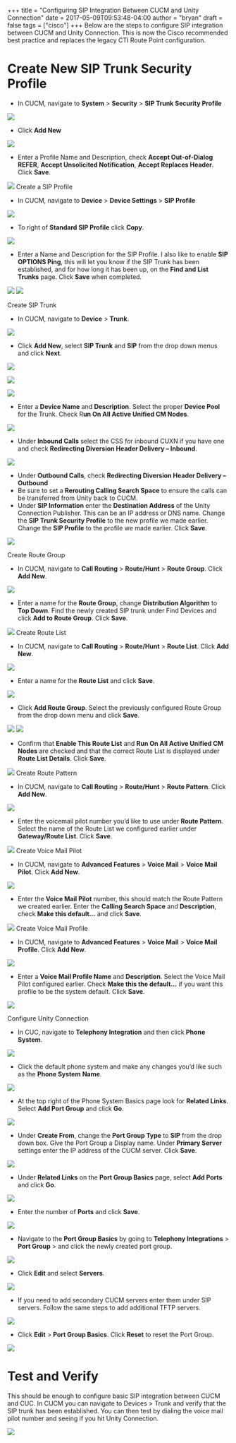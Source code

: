 +++
title = "Configuring SIP Integration Between CUCM and Unity Connection"
date = 2017-05-09T09:53:48-04:00
author = "bryan"
draft = false
tags = ["cisco"]
+++
Below are the steps to configure SIP integration between CUCM and Unity Connection. This is now the Cisco recommended best practice and replaces the legacy CTI Route Point configuration.

# Create New SIP Trunk Security Profile

- In CUCM, navigate to **System** > **Security** > **SIP Trunk Security Profile**

![](d43d97929a64472e31f0782e01c5856f_MD5.png)

- Click **Add New**

![](067768a05bc4eec644f2d1eb47d62c0b_MD5.png)

- Enter a Profile Name and Description, check **Accept Out-of-Dialog REFER**, **Accept Unsolicited Notification**, **Accept Replaces Header**. Click **Save**.

 ![](4915b5fae9d62fc6d21c1aeeaf59bbb4_MD5.png)
Create a SIP Profile

- In CUCM, navigate to **Device** > **Device Settings** > **SIP Profile**

![](8fd3e74d3ed13aae4644c76627bedc4e_MD5.png)

- To right of **Standard SIP Profile** click **Copy**.

![](9ec4e209a3e3fb70ea2b49f2f4acdb1d_MD5.png)

- Enter a Name and Description for the SIP Profile. I also like to enable **SIP OPTIONS Ping**, this will let you know if the SIP Trunk has been established, and for how long it has been up, on the **Find and List Trunks** page. Click **Save** when completed.

![](f45b347f28142d2d14f0bb1996304f96_MD5.png)
![](72e3a173656ce98c06b96031cebe8062_MD5.png)

Create SIP Trunk

- In CUCM, navigate to **Device** > **Trunk**.

![](e1ab5292c5b3e78feaafde81ab9b3cb0_MD5.png)

- Click **Add New**, select **SIP Trunk** and **SIP** from the drop down menus and click **Next**.

![](eb3d80b0596503062d88743e1c5318df_MD5.png)

![](adab109b5524a31f18a91c48e2b4a95e_MD5.png)

![](97fbcefe78531528acbcde9573c6e246_MD5.png)


- Enter a **Device Name** and **Description**. Select the proper **Device Pool** for the Trunk. Check R**un On All Active Unified CM Nodes**.

![](77a2770a6af3280fc627cbbc7bf9d0a5_MD5.png)

- Under **Inbound Calls** select the CSS for inbound CUXN if you have one and check **Redirecting Diversion Header Delivery – Inbound**.

![](74386a3b2f4ba39e94b69473d41750ee_MD5.png)

- Under **Outbound Calls**, check **Redirecting Diversion Header Delivery – Outbound**
- Be sure to set a **Rerouting Calling Search Space** to ensure the calls can be transferred from Unity back to CUCM.
- Under **SIP Information** enter the **Destination Address** of the Unity Connection Publisher. This can be an IP address or DNS name. Change the **SIP Trunk Security Profile** to the new profile we made earlier. Change the **SIP Profile** to the profile we made earlier. Click **Save**.

 ![](c0e0a3a32f2c25b896abc1b89fe8b45b_MD5.png)
 
 Create Route Group

- In CUCM, navigate to **Call Routing** > **Route/Hunt** > **Route Group**. Click **Add New**.

![](836655dd303505d57c2502d3d44fbc5e_MD5.png)

- Enter a name for the **Route Group**, change **Distribution Algorithm** to **Top Down**. Find the newly created SIP trunk under Find Devices and click **Add to Route Group**. Click **Save**.

 ![](b224e5790454be82ae1370fdae8e3a80_MD5.png)
 Create Route List

- In CUCM, navigate to **Call Routing** > **Route/Hunt** > **Route List**. Click **Add New**.

![](749732490eb98f925fc06a33a892d783_MD5.png)

- Enter a name for the **Route List** and click **Save**.

![](7bfa3720cf9c21d30801091ebd15c44c_MD5.png)
- Click **Add Route Group**. Select the previously configured Route Group from the drop down menu and click **Save**.

![](2e89ec0a91a2439742cac281225605e1_MD5.png)
![](5b04992160a055aec39976a27e71c0a5_MD5.png)

- Confirm that **Enable This Route List** and **Run On All Active Unified CM Nodes** are checked and that the correct Route List is displayed under **Route List Details**. Click **Save**.

 ![](83887fd2274afdef015c229775d3de37_MD5.png)
 Create Route Pattern

- In CUCM, navigate to **Call Routin**g > **Route/Hunt** > **Route Pattern**. Click **Add New**.

![](c6b46be3d0943e7c0a1b1906ebb9853d_MD5.png)

- Enter the voicemail pilot number you’d like to use under **Route Pattern**. Select the name of the Route List we configured earlier under **Gateway/Route List**. Click **Save**.

![](7f124d02444605a1ca5478ee876815ba_MD5.png)
Create Voice Mail Pilot

- In CUCM, navigate to **Advanced Features** > **Voice Mail** > **Voice Mail Pilot**. Click **Add New**.

![](b8c5a9e95be7e3d326af8804da05d5aa_MD5.png)

- Enter the **Voice Mail Pilot** number, this should match the Route Pattern we created earlier. Enter the **Calling Search Space** and **Description**, check **Make this default…** and click **Save**.

![](d853f5cb3a9b021d976b5f6a389ef28f_MD5.png)
Create Voice Mail Profile

- In CUCM, navigate to **Advanced Features** > **Voice Mail** > **Voice Mail Profile**. Click **Add New**.

![](702649d9d5a52669406a8fdc3174fb9b_MD5.png)

- Enter a **Voice Mail Profile Name** and **Description**. Select the Voice Mail Pilot configured earlier. Check **Make this the default…** if you want this profile to be the system default. Click **Save**.

 ![](3487f5c1fdcdd4578dadb3712f48f42e_MD5.png)

Configure Unity Connection

- In CUC, navigate to **Telephony Integration** and then click **Phone System**.

![](f752af98f7be9a53451c77321f6f6a4d_MD5.png)

- Click the default phone system and make any changes you’d like such as the **Phone System** **Name**.

![](b54dbda4eb806a1153a8b3b766b0799e_MD5.png)
- At the top right of the Phone System Basics page look for **Related Links**. Select **Add Port Group** and click **Go**.

![](a4a5ce411e82c0cc0821b0ae248a9fe3_MD5.png)

- Under **Create From**, change the **Port Group Type** to **SIP** from the drop down box. Give the Port Group a Display name. Under **Primary Server** settings enter the IP address of the CUCM server. Click **Save**.

![](70a3080ee5c31f6e66cf2d9a53bef76f_MD5.png)
- Under **Related Links** on the **Port Group Basics** page, select **Add Ports** and click **Go**.

![](39c4956690c3b4743752b40c553eefec_MD5.png)

- Enter the number of **Ports** and click **Save**.

![](f02edd33373d6f974aff72b8481b2fcb_MD5.png)
- Navigate to the **Port Group Basics** by going to **Telephony Integrations** > **Port Group** > and click the newly created port group.

![](87743038d0eea79b95287f84e1617642_MD5.png)
- Click **Edit** and select **Servers**.

![](1b3e7c110e21763afb3c38ecd9d4c69c_MD5.png)

- If you need to add secondary CUCM servers enter them under SIP servers. Follow the same steps to add additional TFTP servers.

![](0afdccf691ebd92ba111b012953371f1_MD5.png)
- Click **Edit** > **Port Group Basics**. Click **Reset** to reset the Port Group.

![](03eff76ddb6c0a3c0c66c8672ef64a1e_MD5.png)

# Test and Verify

This should be enough to configure basic SIP integration between CUCM and CUC. In CUCM you can navigate to Devices > Trunk and verify that the SIP trunk has been established. You can then test by dialing the voice mail pilot number and seeing if you hit Unity Connection.

![](a1d13810f05e05bb504d398e9c59b98f_MD5.png)


